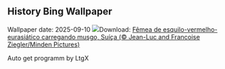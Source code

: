 ## History Bing Wallpaper
Wallpaper date: 2025-09-10
![](https://www.bing.com/th?id=OHR.SwissSquirrel_PT-BR6801984629_UHD.jpg&w=1000)Download: [Fêmea de esquilo-vermelho-eurasiático carregando musgo, Suíça (© Jean-Luc and Francoise Ziegler/Minden Pictures)](https://www.bing.com/th?id=OHR.SwissSquirrel_PT-BR6801984629_UHD.jpg)

Auto get programm by LtgX
